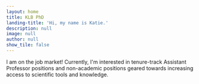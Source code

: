 ```yaml
---
layout: home
title: KLB PhD
landing-title: 'Hi, my name is Katie.'
description: null
image: null
author: null
show_tile: false
---
```


I am on the job market! Currently, I'm interested in tenure-track Assistant Professor positions and non-academic positions geared towards increasing access to scientific tools and knowledge.
